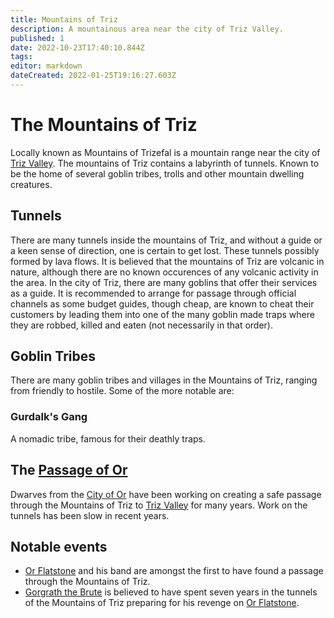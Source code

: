 ```yaml
---
title: Mountains of Triz
description: A mountainous area near the city of Triz Valley.
published: 1
date: 2022-10-23T17:40:10.844Z
tags: 
editor: markdown
dateCreated: 2022-01-25T19:16:27.603Z
---
```


# The Mountains of Triz
Locally known as Mountains of Trizefal is a mountain range near the city of [Triz Valley](/triz-valley). The mountains of Triz contains a labyrinth of tunnels. Known to be the home of several goblin tribes, trolls and other mountain dwelling creatures.

## Tunnels
There are many tunnels inside the mountains of Triz, and without a guide or a keen sense of direction, one is certain to get lost. These tunnels possibly formed by lava flows. It is believed that the mountains of Triz are volcanic in nature, although there are no known occurences of any volcanic activity in the area.
In the city of Triz, there are many goblins that offer their services as a guide. It is recommended to arrange for passage through official channels as some budget guides, though cheap, are known to cheat their customers by leading them into one of the many goblin made traps where they are robbed, killed and eaten (not necessarily in that order).

## Goblin Tribes
There are many goblin tribes and villages in the Mountains of Triz, ranging from friendly to hostile. Some of the more notable are:

### Gurdalk's Gang
A nomadic tribe, famous for their deathly traps.

## The [Passage of Or](/passage-of-or)
Dwarves from the [City of Or](/city-of-or) have been working on creating a safe passage through the Mountains of Triz to [Triz Valley](/triz-valley) for many years. Work on the tunnels has been slow in recent years.

## Notable events
- [Or Flatstone](/or-flatstone) and his band are amongst the first to have found a passage through the Mountains of Triz.
- [Gorgrath the Brute](/gorgrath-the-brute) is believed to have spent seven years in the tunnels of the Mountains of Triz preparing for his revenge on [Or Flatstone](/or-flatstone).